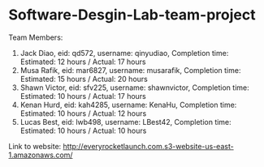 # Software-Desgin-Lab-team-project

Team Members:
  1. Jack Diao, eid: qd572, username: qinyudiao, Completion time: Estimated: 12 hours / Actual: 17 hours
  2. Musa Rafik, eid: mar6827, username: musarafik, Completion time: Estimated: 15 hours / Actual: 20 hours
  3. Shawn Victor, eid: sfv225, username: shawnvictor, Completion time: Estimated: 10 hours / Actual: 17 hours
  4. Kenan Hurd, eid: kah4285, username: KenaHu, Completion time: Estimated: 10 hours / Actual: 12 hours
  5. Lucas Best, eid: lwb498, username: LBest42, Completion time: Estimated: 10 hours / Actual: 10 hours

Link to website: http://everyrocketlaunch.com.s3-website-us-east-1.amazonaws.com/
